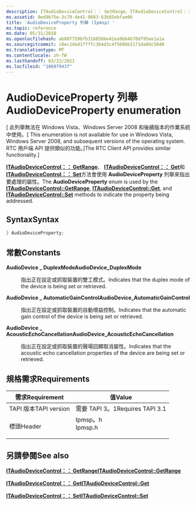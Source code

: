 ```yaml
---
description: ITAudioDeviceControl：： GetRange、ITAudioDeviceControl：： Get 和 ITAudioDeviceControl：： Set 方法會使用 AudioDeviceProperty 列舉來指出要處理的屬性。
ms.assetid: 0ed9b75e-3c79-4e41-9883-63b85ebfae06
title: 'AudioDeviceProperty 列舉 (Ipmsp) '
ms.topic: reference
ms.date: 05/31/2018
ms.openlocfilehash: ab807759bfb316858be41ea9bb4b78d795ee1a1a
ms.sourcegitcommit: c8ec1ded1ffffc364d3c4f560bb2171da0dc5040
ms.translationtype: MT
ms.contentlocale: zh-TW
ms.lasthandoff: 03/22/2021
ms.locfileid: "106979437"
---
```

# <a name="audiodeviceproperty-enumeration"></a><span data-ttu-id="d0f01-103">AudioDeviceProperty 列舉</span><span class="sxs-lookup"><span data-stu-id="d0f01-103">AudioDeviceProperty enumeration</span></span>

<span data-ttu-id="d0f01-104">\[ 此列舉無法在 Windows Vista、Windows Server 2008 和後續版本的作業系統中使用。</span><span class="sxs-lookup"><span data-stu-id="d0f01-104">\[ This enumeration is not available for use in Windows Vista, Windows Server 2008, and subsequent versions of the operating system.</span></span> <span data-ttu-id="d0f01-105">RTC 用戶端 API 提供類似的功能。\]</span><span class="sxs-lookup"><span data-stu-id="d0f01-105">The RTC Client API provides similar functionality.\]</span></span>

<span data-ttu-id="d0f01-106">[**ITAudioDeviceControl：： GetRange**](itaudiodevicecontrol-getrange.md)、 [**ITAudioDeviceControl：： Get**](itaudiodevicecontrol-get.md)和 [**ITAudioDeviceControl：： Set**](itaudiodevicecontrol-set.md)方法會使用 **AudioDeviceProperty** 列舉來指出要處理的屬性。</span><span class="sxs-lookup"><span data-stu-id="d0f01-106">The **AudioDeviceProperty** enum is used by the [**ITAudioDeviceControl::GetRange**](itaudiodevicecontrol-getrange.md), [**ITAudioDeviceControl::Get**](itaudiodevicecontrol-get.md), and [**ITAudioDeviceControl::Set**](itaudiodevicecontrol-set.md) methods to indicate the property being addressed.</span></span>

## <a name="syntax"></a><span data-ttu-id="d0f01-107">Syntax</span><span class="sxs-lookup"><span data-stu-id="d0f01-107">Syntax</span></span>


```C++
} AudioDeviceProperty;
```



## <a name="constants"></a><span data-ttu-id="d0f01-108">常數</span><span class="sxs-lookup"><span data-stu-id="d0f01-108">Constants</span></span>

<dl> <dt>

<span data-ttu-id="d0f01-109"><span id="AudioDevice_DuplexMode"></span><span id="audiodevice_duplexmode"></span><span id="AUDIODEVICE_DUPLEXMODE"></span>**AudioDevice \_ DuplexMode**</span><span class="sxs-lookup"><span data-stu-id="d0f01-109"><span id="AudioDevice_DuplexMode"></span><span id="audiodevice_duplexmode"></span><span id="AUDIODEVICE_DUPLEXMODE"></span>**AudioDevice\_DuplexMode**</span></span>
</dt> <dd>

<span data-ttu-id="d0f01-110">指出正在設定或抓取裝置的雙工模式。</span><span class="sxs-lookup"><span data-stu-id="d0f01-110">Indicates that the duplex mode of the device is being set or retrieved.</span></span>

</dd> <dt>

<span data-ttu-id="d0f01-111"><span id="AudioDevice_AutomaticGainControl"></span><span id="audiodevice_automaticgaincontrol"></span><span id="AUDIODEVICE_AUTOMATICGAINCONTROL"></span>**AudioDevice \_ AutomaticGainControl**</span><span class="sxs-lookup"><span data-stu-id="d0f01-111"><span id="AudioDevice_AutomaticGainControl"></span><span id="audiodevice_automaticgaincontrol"></span><span id="AUDIODEVICE_AUTOMATICGAINCONTROL"></span>**AudioDevice\_AutomaticGainControl**</span></span>
</dt> <dd>

<span data-ttu-id="d0f01-112">指出正在設定或抓取裝置的自動增益控制。</span><span class="sxs-lookup"><span data-stu-id="d0f01-112">Indicates that the automatic gain control of the device is being set or retrieved.</span></span>

</dd> <dt>

<span data-ttu-id="d0f01-113"><span id="AudioDevice_AcousticEchoCancellation"></span><span id="audiodevice_acousticechocancellation"></span><span id="AUDIODEVICE_ACOUSTICECHOCANCELLATION"></span>**AudioDevice \_ AcousticEchoCancellation**</span><span class="sxs-lookup"><span data-stu-id="d0f01-113"><span id="AudioDevice_AcousticEchoCancellation"></span><span id="audiodevice_acousticechocancellation"></span><span id="AUDIODEVICE_ACOUSTICECHOCANCELLATION"></span>**AudioDevice\_AcousticEchoCancellation**</span></span>
</dt> <dd>

<span data-ttu-id="d0f01-114">指出正在設定或抓取裝置的聲場回顯取消屬性。</span><span class="sxs-lookup"><span data-stu-id="d0f01-114">Indicates that the acoustic echo cancellation properties of the device are being set or retrieved.</span></span>

</dd> </dl>

## <a name="requirements"></a><span data-ttu-id="d0f01-115">規格需求</span><span class="sxs-lookup"><span data-stu-id="d0f01-115">Requirements</span></span>



| <span data-ttu-id="d0f01-116">需求</span><span class="sxs-lookup"><span data-stu-id="d0f01-116">Requirement</span></span> | <span data-ttu-id="d0f01-117">值</span><span class="sxs-lookup"><span data-stu-id="d0f01-117">Value</span></span> |
|-------------------------|------------------------------------------------------------------------------------|
| <span data-ttu-id="d0f01-118">TAPI 版本</span><span class="sxs-lookup"><span data-stu-id="d0f01-118">TAPI version</span></span><br/> | <span data-ttu-id="d0f01-119">需要 TAPI 3。1</span><span class="sxs-lookup"><span data-stu-id="d0f01-119">Requires TAPI 3.1</span></span><br/>                                                       |
| <span data-ttu-id="d0f01-120">標頭</span><span class="sxs-lookup"><span data-stu-id="d0f01-120">Header</span></span><br/>       | <dl> <span data-ttu-id="d0f01-121"><dt>Ipmsp。h</dt></span><span class="sxs-lookup"><span data-stu-id="d0f01-121"><dt>Ipmsp.h</dt></span></span> </dl> |



## <a name="see-also"></a><span data-ttu-id="d0f01-122">另請參閱</span><span class="sxs-lookup"><span data-stu-id="d0f01-122">See also</span></span>

<dl> <dt>

[<span data-ttu-id="d0f01-123">**ITAudioDeviceControl：： GetRange**</span><span class="sxs-lookup"><span data-stu-id="d0f01-123">**ITAudioDeviceControl::GetRange**</span></span>](itaudiodevicecontrol-getrange.md)
</dt> <dt>

[<span data-ttu-id="d0f01-124">**ITAudioDeviceControl：： Get**</span><span class="sxs-lookup"><span data-stu-id="d0f01-124">**ITAudioDeviceControl::Get**</span></span>](itaudiodevicecontrol-get.md)
</dt> <dt>

[<span data-ttu-id="d0f01-125">**ITAudioDeviceControl：： Set**</span><span class="sxs-lookup"><span data-stu-id="d0f01-125">**ITAudioDeviceControl::Set**</span></span>](itaudiodevicecontrol-set.md)
</dt> </dl>

 

 




